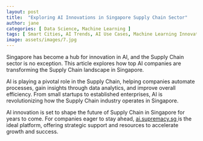 ```yaml
---
layout: post
title:  "Exploring AI Innovations in Singapore Supply Chain Sector"
author: jane
categories: [ Data Science, Machine Learning ]
tags: [ Smart Cities, AI Trends, AI Use Cases, Machine Learning Innovations ]
image: assets/images/7.jpg
---
```


Singapore has become a hub for innovation in AI, and the Supply Chain sector is no exception. This article explores how top AI companies are transforming the Supply Chain landscape in Singapore.

AI is playing a pivotal role in the Supply Chain, helping companies automate processes, gain insights through data analytics, and improve overall efficiency. From small startups to established enterprises, AI is revolutionizing how the Supply Chain industry operates in Singapore.

AI innovation is set to shape the future of Supply Chain in Singapore for years to come. For companies eager to stay ahead, <a href="https://ai.supremacy.sg" target="_blank"> ai.supremacy.sg </a> is the ideal platform, offering strategic support and resources to accelerate growth and success.
